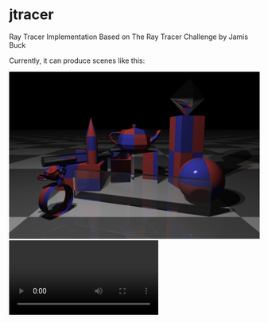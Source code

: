 # jtracer
Ray Tracer Implementation Based on The Ray Tracer Challenge by Jamis Buck

Currently, it can produce scenes like this:

![](./img/out.png)
![](./img/render.webm)
